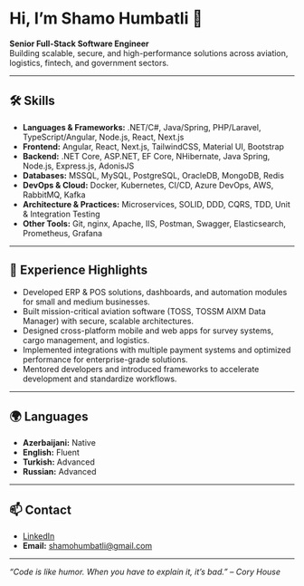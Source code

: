 # Hi, I’m Shamo Humbatli 👋

**Senior Full-Stack Software Engineer**  
Building scalable, secure, and high-performance solutions across aviation, logistics, fintech, and government sectors.

---

## 🛠️ Skills

- **Languages & Frameworks:** .NET/C#, Java/Spring, PHP/Laravel, TypeScript/Angular, Node.js, React, Next.js  
- **Frontend:** Angular, React, Next.js, TailwindCSS, Material UI, Bootstrap  
- **Backend:** .NET Core, ASP.NET, EF Core, NHibernate, Java Spring, Node.js, Express.js, AdonisJS  
- **Databases:** MSSQL, MySQL, PostgreSQL, OracleDB, MongoDB, Redis  
- **DevOps & Cloud:** Docker, Kubernetes, CI/CD, Azure DevOps, AWS, RabbitMQ, Kafka  
- **Architecture & Practices:** Microservices, SOLID, DDD, CQRS, TDD, Unit & Integration Testing  
- **Other Tools:** Git, nginx, Apache, IIS, Postman, Swagger, Elasticsearch, Prometheus, Grafana  

---

## 💼 Experience Highlights

- Developed ERP & POS solutions, dashboards, and automation modules for small and medium businesses.  
- Built mission-critical aviation software (TOSS, TOSSM AIXM Data Manager) with secure, scalable architectures.  
- Designed cross-platform mobile and web apps for survey systems, cargo management, and logistics.  
- Implemented integrations with multiple payment systems and optimized performance for enterprise-grade solutions.  
- Mentored developers and introduced frameworks to accelerate development and standardize workflows.  

---

## 🌍 Languages

- **Azerbaijani:** Native  
- **English:** Fluent  
- **Turkish:** Advanced  
- **Russian:** Advanced  

---

## 📫 Contact

- [LinkedIn](https://www.linkedin.com/in/shamoli)  
- **Email:** shamohumbatli@gmail.com  

---

*“Code is like humor. When you have to explain it, it’s bad.” – Cory House*
